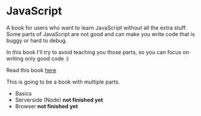 # JavaScript

A book for users who want to learn JavaScript without all the extra stuff. Some parts of JavaScript are not good and can make you write code that is buggy or hard to debug.

In this book I'll try to avoid teaching you those parts, so you can focus on writing only good code :)

Read this book [here](https://js-book.mjolnirmedia.now.sh/)

This is going to be a book with multiple parts. 

- Basics
- Serverside (Node) **not finished yet**
- Browser **not finished yet**
